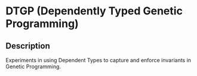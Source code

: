 DTGP (Dependently Typed Genetic Programming)
============================================

## Description ##

Experiments in using Dependent Types to capture and enforce invariants
in Genetic Programming.


